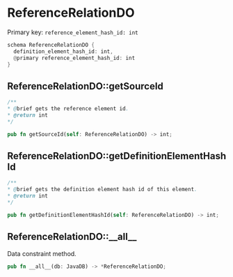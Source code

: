 # ReferenceRelationDO

Primary key: `reference_element_hash_id: int`

```rust
schema ReferenceRelationDO {
  definition_element_hash_id: int,
  @primary reference_element_hash_id: int
}
```
## ReferenceRelationDO::getSourceId

```java
/**
* @brief gets the reference element id.
* @return int 
*/
```
```rust
pub fn getSourceId(self: ReferenceRelationDO) -> int;
```
## ReferenceRelationDO::getDefinitionElementHashId

```java
/**
* @brief gets the definition element hash id of this element.
* @return int
*/
```
```rust
pub fn getDefinitionElementHashId(self: ReferenceRelationDO) -> int;
```
## ReferenceRelationDO::\_\_all\_\_

Data constraint method.

```rust
pub fn __all__(db: JavaDB) -> *ReferenceRelationDO;
```

